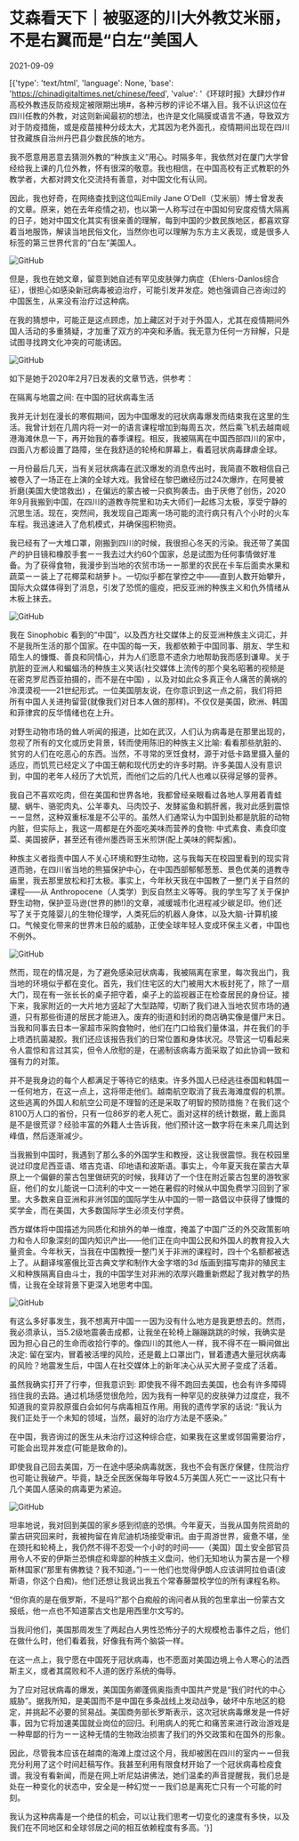 # 艾森看天下｜被驱逐的川大外教艾米丽，不是右翼而是“白左“美国人

2021-09-09

[{'type': 'text/html', 'language': None, 'base': 'https://chinadigitaltimes.net/chinese/feed', 'value': '《环球时报》大肆炒作#高校外教违反防疫规定被限期出境#，各种污秽的评论不堪入目。我不认识这位在四川任教的外教，对这则新闻最初的想法，也许是文化隔膜或语言不通，导致双方对于防疫措施，或是疫苗接种分歧太大，尤其因为老外面孔，疫情期间出现在四川甘孜藏族自治州丹巴县少数民族的地方。

我不愿意用恶意去猜测外教的“种族主义”用心。时隔多年，我依然对在厦门大学曾经给我上课的几位外教，怀有很深的敬意。我也相信，在中国高校有正式教职的外教学者，大都对跨文化交流持有善意，对中国文化有认同。

因此，我也好奇，在网络查找到这位叫Emily Jane O&#8217;Dell（艾米丽）博士曾发表的文章。原来，她在去年疫情之初，也以第一人称写过在中国如何安度疫情大隔离的日子，她对中国文化其实有很亲善的理解，每到中国的少数民族地区，都喜欢穿着当地服饰，解读当地民俗文化，当然你也可以理解为东方主义表现，或是很多人标签的第三世界代言的“白左“美国人。

![GitHub](https://chinadigitaltimes.net/chinese/files/2021/09/post-670608-61395aa5c6c9b.png)

但是，我也在她文章，留意到她自述有罕见皮肤弹力病症（Ehlers-Danlos综合征），很担心如感染新冠病毒被迫治疗，可能引发并发症。她也强调自己咨询过的中国医生，从来没有治疗过这种病。

在我的猜想中，可能正是这点顾虑，加上藏区对于对于外国人，尤其在疫情期间外国人活动的多重猜疑，才加重了双方的冲突和矛盾。我无意为任何一方辩解，只是试图寻找跨文化冲突的可能诱因。

![GitHub](https://chinadigitaltimes.net/chinese/files/2021/09/post-670608-61395aa61e959.png)

如下是她于2020年2月7日发表的文章节选，供参考：

在隔离与地震之间: 在中国的冠状病毒生活

我并无计划在漫长的寒假期间，因为中国爆发的冠状病毒爆发而结束我在这里的生活。我曾计划在几周内将一对一的语言课程增加到每周五次，然后乘飞机去越南岘港海滩休息一下，再开始我的春季课程。相反，我被隔离在中国西部四川的家中，四面八方都设置了路障，坐在我舒适的轮椅和屏幕上，看着冠状病毒肆虐全球。

一月份最后几天，当有关冠状病毒在武汉爆发的消息传出时，我简直不敢相信自己被卷入了一场正在上演的全球大戏。我曾经在黎巴嫩经历过24次爆炸，在阿曼被折磨(美国大使馆救出) ，在偏远的蒙古被一只疯狗袭击。由于厌倦了创伤，2020年9月我搬到中国，在四川的道教寺院里和功夫大师们一起练习太极，享受宁静的沉思生活。现在，突然间，我发现自己距离一场可能的流行病只有八个小时的火车车程。我迅速进入了危机模式，并确保囤积物资。

我已经有了一大堆口罩，刚搬到四川的时候，我很担心冬天的污染。我还带了美国产的护目镜和橡胶手套ーー我去过大约60个国家，总是试图为任何事情做好准备。为了获得食物，我漫步到当地的农贸市场ーー那里的农民在卡车后面卖水果和蔬菜ーー装上了花椰菜和胡萝卜。一切似乎都在掌控之中——直到人数开始攀升，国际大众媒体得到了消息，引发了恐慌的瘟疫，把反亚洲的种族主义和仇外情绪从木板上抹去。

![GitHub](https://chinadigitaltimes.net/chinese/files/2021/09/post-670608-61395aa65f87f.png)

我在 Sinophobic 看到的“中国”，以及西方社交媒体上的反亚洲种族主义词汇，并不是我所生活的那个国家。在中国的每一天，我都依赖于中国同事、朋友、学生和陌生人的慷慨、善良和同情心，并为人们愿意不遗余力地帮助我而感到谦卑。关于肮脏的亚洲人和蝙蝠汤的种族主义笑话(社交媒体上流传的那个臭名昭著的视频是在密克罗尼西亚拍摄的，而不是在中国) ，以及对如此众多真正令人痛苦的黄祸的冷漠漠视——21世纪形式。一位美国朋友说，在你意识到这一点之前，我们将把所有中国人关进拘留营(就像我们对日本人做的那样)。不仅仅是美国，欧洲、韩国和菲律宾的反华情绪也在上升。

对野生动物市场的耸人听闻的报道，比如在武汉，人们认为病毒是在那里出现的，忽视了所有的文化或历史背景，转而使用陈旧的种族主义比喻: 看看那些肮脏的、贫穷的人们在吃恶心的东西。当然，不寻常的烹饪食材，源于对低卡路里摄入量的适应，而饥荒已经定义了中国王朝和现代历史的许多时期。许多美国人没有意识到，中国的老年人经历了大饥荒，而他们之后的几代人也难以获得足够的营养。

我自己不喜欢吃肉，但在美国和世界各地，我都曾经亲眼看过各地人享用着青蛙腿、蜗牛、骆驼肉丸、公羊睾丸、马肉饺子、发酵鲨鱼和鹅肝酱，我对此感到震惊ーー显然，这种双重标准是不公平的。虽然人们通常认为中国到处都是肮脏的动物内脏，但实际上，我这一周都是在外面吃美味而营养的食物: 中式素食、素食印度菜、美国披萨，甚至还有德州墨西哥玉米煎饼(配上美味的鳄梨酱)。

种族主义者指责中国人不关心环境和野生动物，这与我每天在校园里看到的现实背道而驰，在四川省当地的熊猫保护中心，在中国西部郁郁葱葱、景色优美的道教寺庙里，我去那里放松和打太极。事实上，今年秋天我在中国教了一整门关于自然的课程——从 Anthropocene（人类学）到反自然主义等等。我的学生写了关于保护野生动物，保护亚马逊(世界的肺!)的文章，减缓城市化进程减少碳足印。他们还写了关于克隆婴儿的生物伦理学，人类死后的机器人身体，以及大脑-计算机接口。气候变化带来的世界末日般的威胁，正使全球年轻人变成环保主义者，中国也不例外。

![GitHub](https://chinadigitaltimes.net/chinese/files/2021/09/post-670608-61395aa6a3ec5.png)

然而，现在的情况是，为了避免感染冠状病毒，我被隔离在家里，每次我出门，我当地的环境似乎都在变化。首先，我们住宅区的大门被用大木板封死了，除了一扇大门，现在有一张长长的桌子把守着，桌子上的监视器正在检查居民的身份证。接下来，我家附近的一大片地方竖起了大型路障，切断了我们进入当地农贸市场的通道，只有那些街道的居民才能进入。废弃的街道和封闭的商店确实像是僵尸末日。当我和同事去日本一家超市采购食物时，他们在门口给我们量体温，并在我们的手上喷洒抗菌凝胶。我们还应该报告我们的日常位置和身体状况。尽管这一切看起来令人震惊和言过其实，但令人欣慰的是，在遏制该病毒方面采取了如此协调一致和强有力的对策。

并不是我身边的每个人都满足于等待它的结束。许多外国人已经逃往泰国和韩国ーー任何地方，在这一点上，这将带走他们。越南航空取消了我去海滩度假的机票。这些逃离的外国人和航空公司是不理智的还是采取了明智的预防措施？在我们这个8100万人口的省份，只有一位86岁的老人死亡。面对这样的统计数据，戴上面具是不是很荒谬？经验丰富的外籍人士告诉我，他们预计这一数字将在未来几周达到峰值，然后逐渐减少。

当我搬到中国时，我遇到了那么多的外国学生和教授，这让我很震惊。我在校园里说过印度尼西亚语、塔吉克语、印地语和波斯语。事实上，今年夏天我在蒙古大草原上一个偏僻的蒙古包里做研究的时候，我拜访了一个住在附近蒙古包里的游牧家庭，他们的女儿能说一口流利的中文ーー她在暑假的时候从中国免费学习回到了家里。大多数来自亚洲和非洲邻国的国际学生从中国的一带一路倡议中获得了慷慨的奖学金，而在美国，大多数国际学生必须支付学费。

西方媒体将中国描述为同质化和排外的单一维度，掩盖了中国广泛的外交政策影响力和令人印象深刻的国内知识产出——他们正在向中国公民和外国人的教育投入大量资金。今年秋天，当我在中国教授一整门关于非洲的课程时，四十个名额都被选上了。从翻译埃塞俄比亚古典文学和制作大金字塔的3d 版画到描写南非的殖民主义和种族隔离自由斗士，我的中国学生对非洲的浓厚兴趣重新燃起了我对教学的热情，让我在全球背景下更深入地思考中国。

![GitHub](https://chinadigitaltimes.net/chinese/files/2021/09/post-670608-61395aa6e6444.png)

有这么多好事发生，我不想离开中国ーー因为没有什么地方是我更想去的。然而，我必须承认，当5.2级地震袭击成都，让我坐在轮椅上蹦蹦跳跳的时候，我确实是因为担心自己的生命而收拾行李的。像四川的其他人一样，我不得不在一瞬间做出决定: 留在室内，冒着被活埋的风险，还是戴上口罩出门，冒着遭遇大量冠状病毒的风险？地震发生后，中国人在社交媒体上的新年决心从买大房子变成了活着。

虽然我确实打开了行李，但我意识到: 即使我不得不跑回去美国，也会有许多障碍挡住我的去路。通过机场感觉很危险，因为我有一种罕见的皮肤弹力过度症，我不知道我的变异胶原蛋白会如何与病毒相互作用。用我的遗传学家的话说: “我认为我们正处于一个未知的领域，当然，最好的治疗方法是不感染。”

在中国，我咨询过的医生从未治疗过这种综合症，如果我在这里或邻国需要治疗，可能会出现并发症(可能是致命的)。

即使我自己回去美国，万一在途中感染病毒就医，我也不会有医疗保健，住院治疗也可能让我破产。毕竟，缺乏全民医保每年导致4.5万美国人死亡ーー这比只有十几个美国人感染的病毒更为紧迫。

![GitHub](https://chinadigitaltimes.net/chinese/files/2021/09/post-670608-61395aa735ad1.png)

坦率地说，我对回到美国的家乡感到彻底的恐惧。今年夏天，当我从国务院资助的蒙古研究回来时，我被拘留在肯尼迪机场接受审讯。由于周游世界，疲惫不堪，坐在颈托和轮椅上，我仍然不得不忍受一个小时的时间——（美国）国土安全部官员用令人不安的伊斯兰恐惧症和卑鄙的种族主义盘问，他们无知地认为蒙古是一个穆斯林国家(“那里有佛教徒？我不知道。”)ーー他们也觉得伊朗人应该讲阿拉伯语(波斯语，你这个白痴)。他们还想让我说出我五个常春藤盟校学位的所有课程名称。

“但你真的是在俄罗斯，不是吗?”那个白痴般的询问者从我的包里拿出一份蒙古文报纸，他一点也不知道蒙古文也是用西里尔文写的。

当我问他们，美国那周发生了两起白人男性恐怖分子的大规模枪击事件之后，他们在做什么时，他们看着我，好像我有两个脑袋一样。

在这一点上，我宁愿在中国死于冠状病毒，也不愿面对美国边境上令人寒心的法西斯主义，或者其腐败和不人道的医疗系统的侮辱。

为了应对冠状病毒的爆发，美国国务卿蓬佩奥指责中国共产党是“我们时代的中心威胁”。据我所知，是美国而不是中国在多条战线上发动战争，破坏中东地区的稳定，并挑起不必要的贸易战。美国商务部长罗斯表示，这次冠状病毒爆发是一件好事，因为它将加速美国就业岗位的回归。利用病人的死亡和痛苦来进行政治游戏是一种卑鄙的行为ーー这种无情的生物政治损害了我们的外交政策和在国外的形象。

因此，尽管我本应该在越南的海滩上度过这个月，我却被困在四川的室内ーー但我充分利用了这个时间赶稿写作。我甚至利用有限食材开始了一个冠状病毒检疫食谱。我没有看新闻，而是在网上听尼姑讲佛法，她们温柔的声音提醒我，我们总是处在一种变化的状态中，安全是一种幻觉ーー我们总是离死亡只有一个可能的时刻。

我认为这种病毒是一个绝佳的机会，可以让我们思考一切变化的速度有多快，以及我们在不同地区和全球邻居之间的相互依赖程度有多高。'}]